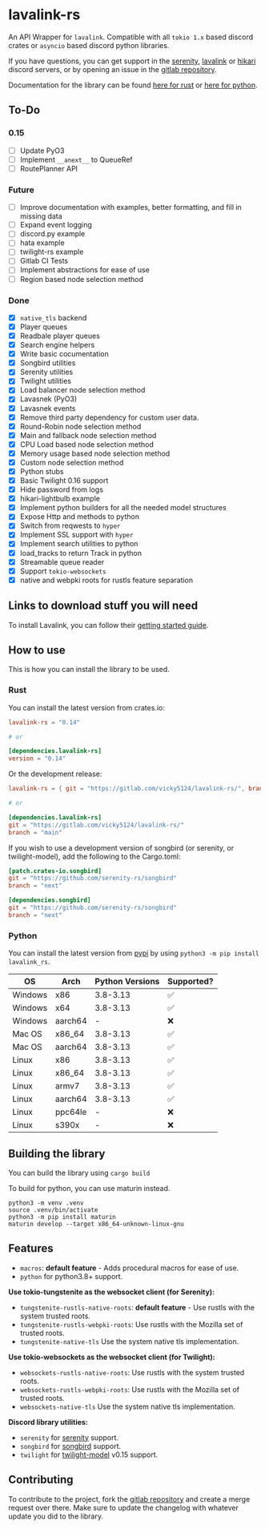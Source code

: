 # lavalink-rs

An API Wrapper for `lavalink`. Compatible with all `tokio 1.x` based discord crates or `asyncio` based discord python libraries.

If you have questions, you can get support in the [serenity](https://discord.gg/serenity-rs), [lavalink](https://discord.gg/2rpnXNfRRU) or [hikari](https://discord.gg/hikari)
discord servers, or by opening an issue in the [gitlab repository](https://gitlab.com/vicky5124/lavalink-rs).

Documentation for the library can be found [here for rust](https://docs.rs/lavalink-rs) or [here for python](https://vicky5124.github.io/lavalink-rs/lavalink_rs.html).

## To-Do

### 0.15

- [ ] Update PyO3
- [ ] Implement `__anext__` to QueueRef
- [ ] RoutePlanner API

### Future

- [ ] Improve documentation with examples, better formatting, and fill in missing data
- [ ] Expand event logging
- [ ] discord.py example
- [ ] hata example
- [ ] twilight-rs example
- [ ] Gitlab CI Tests
- [ ] Implement abstractions for ease of use
- [ ] Region based node selection method

### Done

- [x] `native_tls` backend
- [x] Player queues
- [x] Readbale player queues
- [x] Search engine helpers
- [x] Write basic cocumentation
- [x] Songbird utilities
- [x] Serenity utilities
- [x] Twilight utilities
- [x] Load balancer node selection method
- [x] Lavasnek (PyO3)
- [x] Lavasnek events
- [x] Remove third party dependency for custom user data.
- [x] Round-Robin node selection method
- [x] Main and fallback node selection method
- [x] CPU Load based node selection method
- [x] Memory usage based node selection method
- [x] Custom node selection method
- [x] Python stubs
- [x] Basic Twilight 0.16 support
- [x] Hide password from logs
- [x] hikari-lightbulb example
- [x] Implement python builders for all the needed model structures
- [x] Expose Http and methods to python
- [x] Switch from reqwests to `hyper`
- [x] Implement SSL support with `hyper`
- [x] Implement search utilities to python
- [x] load_tracks to return Track in python
- [x] Streamable queue reader
- [x] Support `tokio-websockets`
- [x] native and webpki roots for rustls feature separation

## Links to download stuff you will need

To install Lavalink, you can follow their [getting started guide](https://lavalink.dev/getting-started/index.html).

## How to use

This is how you can install the library to be used.

### Rust

You can install the latest version from crates.io:

```toml
lavalink-rs = "0.14"

# or

[dependencies.lavalink-rs]
version = "0.14"
```

Or the development release:

```toml
lavalink-rs = { git = "https://gitlab.com/vicky5124/lavalink-rs/", branch = "main"}

# or

[dependencies.lavalink-rs]
git = "https://gitlab.com/vicky5124/lavalink-rs/"
branch = "main"
```

If you wish to use a development version of songbird (or serenity, or twilight-model), add the following to the Cargo.toml:

```toml
[patch.crates-io.songbird]
git = "https://github.com/serenity-rs/songbird"
branch = "next"

[dependencies.songbird]
git = "https://github.com/serenity-rs/songbird"
branch = "next"
```

### Python

You can install the latest version from [pypi](https://pypi.org/project/lavalink_rs/) by using `python3 -m pip install lavalink_rs`.

OS | Arch | Python Versions | Supported?
-|-|-|-
Windows | x86 | 3.8-3.13 | ✅
Windows | x64 | 3.8-3.13 | ✅
Windows | aarch64 | - | ❌
Mac OS | x86_64 | 3.8-3.13 | ✅
Mac OS | aarch64 | 3.8-3.13 | ✅
Linux | x86 | 3.8-3.13 | ✅
Linux | x86_64 | 3.8-3.13 | ✅
Linux | armv7 | 3.8-3.13 | ✅
Linux | aarch64 | 3.8-3.13 | ✅
Linux | ppc64le | - | ❌
Linux | s390x | - | ❌

## Building the library

You can build the library using `cargo build`

To build for python, you can use maturin instead.

```
python3 -m venv .venv
source .venv/bin/activate
python3 -m pip install maturin
maturin develop --target x86_64-unknown-linux-gnu
```

## Features

- `macros`: **default feature** - Adds procedural macros for ease of use.
- `python` for python3.8+ support.

**Use tokio-tungstenite as the websocket client (for Serenity):**

- `tungstenite-rustls-native-roots`: **default feature** - Use rustls with the system trusted roots.
- `tungstenite-rustls-webpki-roots`: Use rustls with the Mozilla set of trusted roots.
- `tungstenite-native-tls` Use the system native tls implementation.

**Use tokio-websockets as the websocket client (for Twilight):**

- `websockets-rustls-native-roots`: Use rustls with the system trusted roots.
- `websockets-rustls-webpki-roots`: Use rustls with the Mozilla set of trusted roots.
- `websockets-native-tls` Use the system native tls implementation.

**Discord library utilities:**

- `serenity` for [serenity](https://lib.rs/crates/serenity) support.
- `songbird` for [songbird](https://lib.rs/crates/songbird) support.
- `twilight` for [twilight-model](https://lib.rs/crates/twilight-model) v0.15 support.

## Contributing

To contribute to the project, fork the [gitlab repository](https://gitlab.com/vicky5124/lavalink-rs) and create a merge request over there. Make sure to update the changelog with whatever update you did to the library.

